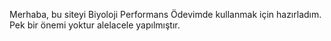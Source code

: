 Merhaba, bu siteyi Biyoloji Performans Ödevimde kullanmak için hazırladım. Pek bir önemi yoktur alelacele yapılmıştır.
